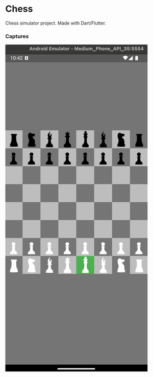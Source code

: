 # Chess

Chess simulator project.
Made with Dart/Flutter.

### Captures
![alt text](lib/images/gameplay.png)

